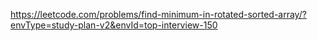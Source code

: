 https://leetcode.com/problems/find-minimum-in-rotated-sorted-array/?envType=study-plan-v2&envId=top-interview-150
